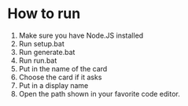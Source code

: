 # How to run
1. Make sure you have Node.JS installed
2. Run setup.bat
3. Run generate.bat
4. Run run.bat
5. Put in the name of the card
6. Choose the card if it asks
7. Put in a display name
8. Open the path shown in your favorite code editor.
